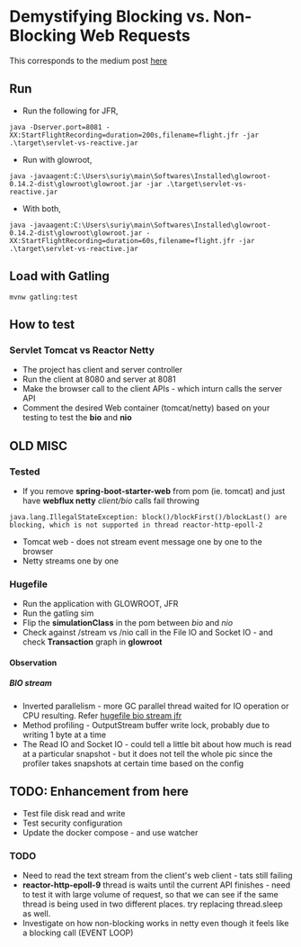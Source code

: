 # Demystifying Blocking vs. Non-Blocking Web Requests

This corresponds to the medium post [here](https://medium.com/p/ef95ca9f02b7/edit)

## Run

- Run the following for JFR,
```
java -Dserver.port=8081 -XX:StartFlightRecording=duration=200s,filename=flight.jfr -jar .\target\servlet-vs-reactive.jar
```

- Run with glowroot,
```
java -javaagent:C:\Users\suriy\main\Softwares\Installed\glowroot-0.14.2-dist\glowroot\glowroot.jar -jar .\target\servlet-vs-reactive.jar
```

- With both,
```
java -javaagent:C:\Users\suriy\main\Softwares\Installed\glowroot-0.14.2-dist\glowroot\glowroot.jar -XX:StartFlightRecording=duration=60s,filename=flight.jfr -jar .\target\servlet-vs-reactive.jar
```

## Load with Gatling

```
mvnw gatling:test
```

## How to test

### Servlet Tomcat vs Reactor Netty

- The project has client and server controller
- Run the client at 8080 and server at 8081
- Make the browser call to the client APIs - which inturn calls the server API
- Comment the desired Web container (tomcat/netty) based on your testing to test the __bio__ and __nio__


## OLD MISC

### Tested

- If you remove **spring-boot-starter-web** from pom (ie. tomcat) and just have **webflux netty** _client/bio_ calls fail throwing
```
java.lang.IllegalStateException: block()/blockFirst()/blockLast() are blocking, which is not supported in thread reactor-http-epoll-2
```
- Tomcat web - does not stream event message one by one to the browser
- Netty streams one by one

### Hugefile

- Run the application with GLOWROOT, JFR
- Run the gatling sim
- Flip the **simulationClass** in the pom between *bio* and *nio*
- Check against /stream vs /nio call in the File IO and Socket IO - and check **Transaction** graph in **glowroot**

#### Observation

##### BIO stream

- Inverted parallelism - more GC parallel thread waited for IO operation or CPU resulting. Refer [hugefile bio stream jfr](./docs/hugefile/hugefile-bio-stream-over-30-sec.jfr)
- Method profiling - OutputStream buffer write lock, probably due to writing 1 byte at a time
- The Read IO and Socket IO - could tell a little bit about how much is read at a particular snapshot - but it does not tell the whole pic since the profiler takes snapshots at certain time based on the config

## TODO: Enhancement from here

- Test file disk read and write
- Test security configuration
- Update the docker compose - and use watcher

### TODO

- Need to read the text stream from the client's web client - tats still failing
- **reactor-http-epoll-9** thread is waits until the current API finishes - need to test it with large volume of
  request, so that we can see if the same thread is being used in two different places. try replacing thread.sleep as
  well.
- Investigate on how non-blocking works in netty even though it feels like a blocking call (EVENT LOOP)


